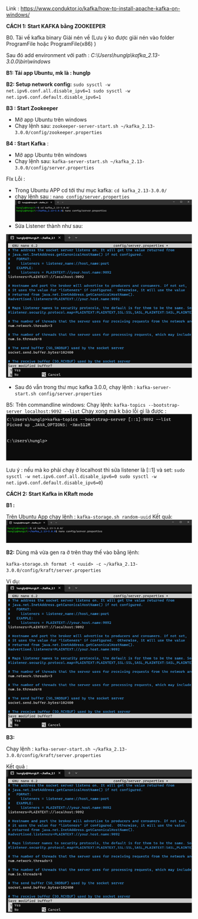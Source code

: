 Link : 
https://www.conduktor.io/kafka/how-to-install-apache-kafka-on-windows/


**CÁCH 1: Start KAFKA bằng ZOOKEEPER** 

B0. Tải về kafka binary
    Giải nén về (Lưu ý ko được giải nén vào folder ProgramFile hoặc ProgramFile(x86) )
    
 Sau đó add environment với path : _C:\Users\hunglp\kafka_2.13-3.0.0\bin\windows_


**B1: Tải app Ubuntu, mk là : hunglp**

**B2: Setup network config:**
`sudo sysctl -w net.ipv6.conf.all.disable_ipv6=1
sudo sysctl -w net.ipv6.conf.default.disable_ipv6=1`


**B3 : Start Zookeeper** 
- Mở app Ubuntu trên windows
- Chạy lệnh sau:
`zookeeper-server-start.sh ~/kafka_2.13-3.0.0/config/zookeeper.properties`

**B4 : Start Kafka** :
- Mở app Ubuntu trên windows
- Chạy lệnh sau:
`kafka-server-start.sh ~/kafka_2.13-3.0.0/config/server.properties`

FIx Lỗi : 
- Trong Ubuntu APP  cd tới thư mục kafka:  `cd kafka_2.13-3.0.0/`
- chạy lệnh sau : `nano config/server.properties`
    ![img.png](img.png)
- Sửa Listener thành như sau:

![img_2.png](img_2.png)
- Sau đó vẫn trong thư mục kafka 3.0.0, chạy lệnh : `kafka-server-start.sh config/server.properties`


B5: Trên commandline windows:
    Chạy lệnh:
    `kafka-topics --bootstrap-server localhost:9092 --list`
Chạy xong mà k báo lỗi gì là được : 
![img_3.png](img_3.png)

Lưu ý : nếu mà ko phải chạy ở localhost thì sửa listener là [::1] và set:
`sudo sysctl -w net.ipv6.conf.all.disable_ipv6=0
sudo sysctl -w net.ipv6.conf.default.disable_ipv6=0`)




**CÁCH 2: Start Kafka in KRaft mode**

**B1 :**

Trên Ubuntu App chạy lệnh : `kafka-storage.sh random-uuid`
Kết quả:
![img.png](img.png)

**B2:** Dùng mã vừa gen ra ở trên thay thế vào <uuid> bằng lệnh:

`kafka-storage.sh format -t <uuid> -c ~/kafka_2.13-3.0.0/config/kraft/server.properties`

Ví dụ:
![img_1.png](img_1.png)

**B3:**

Chạy lệnh : `kafka-server-start.sh ~/kafka_2.13-3.0.0/config/kraft/server.properties`

Kết quả :
![img_2.png](img_2.png)
